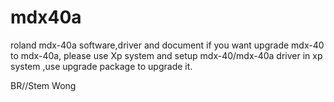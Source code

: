 # mdx40a
roland mdx-40a software,driver and document
if you want upgrade mdx-40 to mdx-40a, please use Xp system and setup mdx-40/mdx-40a driver in xp system ,use upgrade package to upgrade it.

BR//Stem Wong
